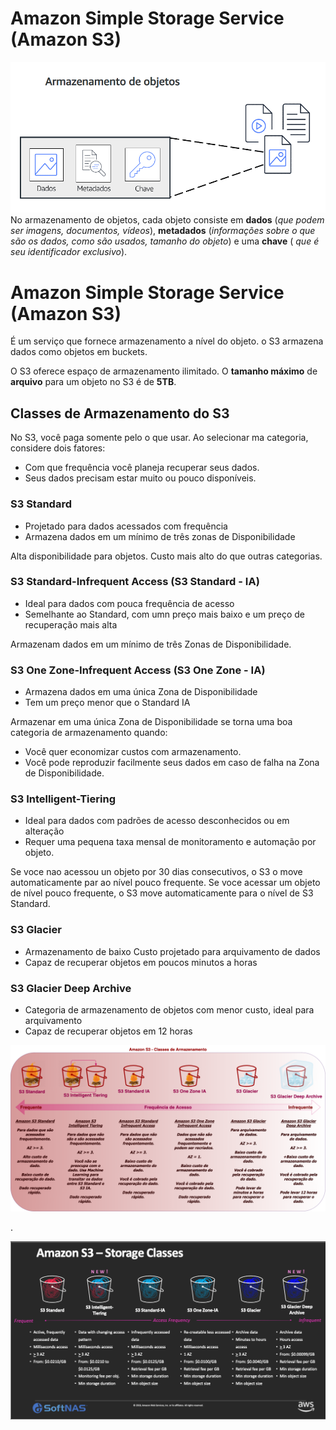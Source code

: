 # Amazon Simple Storage Service (Amazon S3)

![S3](../../../_images/Modulo5/s3.png)
No armazenamento de objetos, cada objeto consiste em **dados** (*que podem ser imagens, documentos, vídeos*), **metadados** (*informações sobre o que são os dados, como são usados, tamanho do objeto*) e uma **chave** ( *que é seu identificador exclusivo*).

# Amazon Simple Storage Service (Amazon S3)

É um serviço que fornece armazenamento a nível do objeto. 
o S3 armazena dados como objetos em buckets.

O S3 oferece espaço de armazenamento ilimitado. O **tamanho máximo** de **arquivo** para um objeto no S3 é de **5TB**.

## Classes de Armazenamento do S3

No S3, você paga somente pelo o que usar.
Ao selecionar ma categoria, considere dois fatores:

- Com que frequência você planeja recuperar seus dados.
- Seus dados precisam estar muito ou pouco disponíveis.


### S3 Standard

- Projetado para dados acessados com frequência
- Armazena dados em um mínimo de três zonas de Disponibilidade
  
Alta disponibilidade para objetos. Custo mais alto do que outras categorias.

### S3 Standard-Infrequent Access (S3 Standard - IA)

- Ideal para dados com pouca frequência de acesso
- Semelhante ao Standard, com umn preço mais baixo e um preço de recuperação mais alta

Armazenam dados em um mínimo de três Zonas de Disponibilidade.

### S3 One Zone-Infrequent Access (S3 One Zone - IA)

- Armazena dados em uma única Zona de Disponibilidade
- Tem um preço menor que o Standard IA

Armazenar em uma única Zona de Disponibilidade se torna uma boa categoria de armazenamento quando:

- Você quer economizar custos com armazenamento.
- Você pode reproduzir facilmente seus dados em caso de falha na Zona de Disponibilidade.

### S3 Intelligent-Tiering

- Ideal para dados com padrões de acesso desconhecidos ou em alteração
- Requer uma pequena taxa mensal de monitoramento e automação por objeto.

Se voce nao acessou un objeto por 30 dias consecutivos, o S3 o move automaticamente par ao nível pouco frequente. Se voce acessar um objeto de nível pouco frequente, o S3 move automaticamente para o nível de S3 Standard.

### S3 Glacier

- Armazenamento de baixo Custo projetado para arquivamento de dados
- Capaz de recuperar objetos em poucos minutos a horas

### S3 Glacier Deep Archive 

- Categoria de armazenamento de objetos com menor custo, ideal para arquivamento
- Capaz de recuperar objetos em 12 horas

![S3](../../../_images/Modulo5/s31.png)

.

![S3](../../../_images/Modulo5/s32.png)
